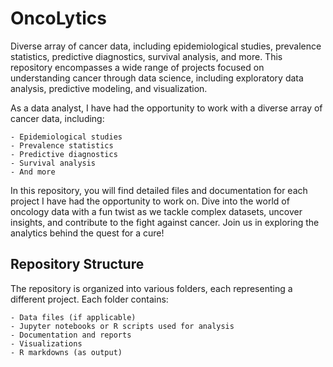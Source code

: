 # OncoLytics
Diverse array of cancer data, including epidemiological studies, prevalence statistics, predictive diagnostics, survival analysis, and more. This repository encompasses a wide range of projects focused on understanding cancer through data science, including exploratory data analysis, predictive modeling, and visualization.

As a data analyst, I have had the opportunity to work with a diverse array of cancer data, including:

    - Epidemiological studies
    - Prevalence statistics
    - Predictive diagnostics
    - Survival analysis 
    - And more

In this repository, you will find detailed files and documentation for each project I have had the opportunity to work on. Dive into the world of oncology data with a fun twist as we tackle complex datasets, uncover insights, and contribute to the fight against cancer. Join us in exploring the analytics behind the quest for a cure!

## Repository Structure

The repository is organized into various folders, each representing a different project. Each folder contains:

    - Data files (if applicable)
    - Jupyter notebooks or R scripts used for analysis
    - Documentation and reports
    - Visualizations
    - R markdowns (as output)
